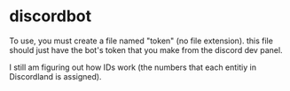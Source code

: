 # discordbot

To use, you must create a file named "token" (no file extension). this file should just have the bot's token that you make from the discord dev panel.

I still am figuring out how IDs work (the numbers that each entitiy in Discordland is assigned).
